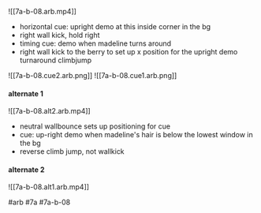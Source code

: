 ![[7a-b-08.arb.mp4]]
- horizontal cue: upright demo at this inside corner in the bg
- right wall kick, hold right
- timing cue: demo when madeline turns around 
- right wall kick to the berry to set up x position for the upright demo turnaround climbjump

![[7a-b-08.cue2.arb.png]]
![[7a-b-08.cue1.arb.png]]

#### alternate 1
![[7a-b-08.alt2.arb.mp4]]
- neutral wallbounce sets up positioning for cue
- cue: up-right demo when madeline's hair is below the lowest window in the bg
- reverse climb jump, not wallkick

#### alternate 2
![[7a-b-08.alt1.arb.mp4]]

#arb #7a #7a-b-08

